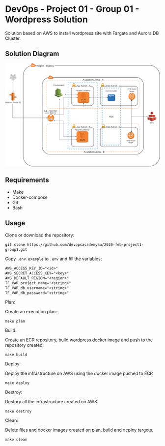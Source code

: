 # DevOps - Project 01 - Group 01 - Wordpress Solution 

Solution based on AWS to install wordpress site with Fargate and Aurora DB Cluster. 

## Solution Diagram 

![](docs/devops-image-diagram-project-01.png)

## Requirements 

- Make
- Docker-compose 
- Git
- Bash

## Usage

Clone or download the repository:

```
git clone https://github.com/devopsacademyau/2020-feb-project1-group1.git
```

Copy `.env.example` to `.env` and fill the variables:

```
AWS_ACCESS_KEY_ID="<id>"
AWS_SECRET_ACCESS_KEY="<key>"
AWS_DEFAULT_REGION="<region>"
TF_VAR_project_name="<string>"
TF_VAR_db_username="<string>"
TF_VAR_db_password="<string>"
```

Plan:

Create an execution plan:
```
make plan
```

Build:

Create an ECR repository, build wordpress docker image and push to the repository created:
```
make build
```

Deploy:

Deploy the infrastructure on AWS using the docker image pushed to ECR
```
make deploy
```

Destroy:

Destory all the infrastructure created on AWS
```
make destroy
```

Clean:

Delete files and docker images created on plan, build and deploy targets.
```
make clean
```
